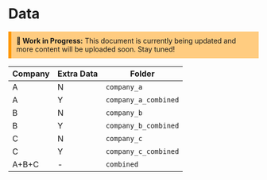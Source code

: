 # Data

<div style="background-color: #ffcc80; padding: 10px; border-left: 6px solid #ff9800;">
    <strong>🚧 Work in Progress:</strong> This document is currently being updated and more content will be uploaded soon. Stay tuned!
</div>

| Company | Extra Data | Folder               |
| ------- | ---------- | -------------------- |
| A       | N          | `company_a`          |
| A       | Y          | `company_a_combined` |
| B       | N          | `company_b`          |
| B       | Y          | `company_b_combined` |
| C       | N          | `company_c`          |
| C       | Y          | `company_c_combined` |
| A+B+C   | -          | `combined`           |
